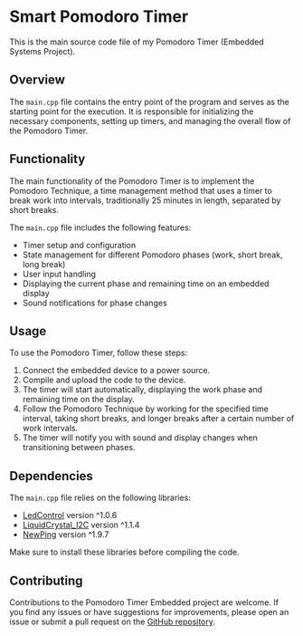 # Smart Pomodoro Timer

This is the main source code file of my Pomodoro Timer (Embedded Systems Project).

## Overview

The `main.cpp` file contains the entry point of the program and serves as the starting point for the execution. It is responsible for initializing the necessary components, setting up timers, and managing the overall flow of the Pomodoro Timer.

## Functionality

The main functionality of the Pomodoro Timer is to implement the Pomodoro Technique, a time management method that uses a timer to break work into intervals, traditionally 25 minutes in length, separated by short breaks.

The `main.cpp` file includes the following features:

- Timer setup and configuration
- State management for different Pomodoro phases (work, short break, long break)
- User input handling
- Displaying the current phase and remaining time on an embedded display
- Sound notifications for phase changes

## Usage

To use the Pomodoro Timer, follow these steps:

1. Connect the embedded device to a power source.
2. Compile and upload the code to the device.
3. The timer will start automatically, displaying the work phase and remaining time on the display.
4. Follow the Pomodoro Technique by working for the specified time interval, taking short breaks, and longer breaks after a certain number of work intervals.
5. The timer will notify you with sound and display changes when transitioning between phases.

## Dependencies

The `main.cpp` file relies on the following libraries:

- [LedControl](https://github.com/wayoda/LedControl) version ^1.0.6
- [LiquidCrystal_I2C](https://github.com/marcoschwartz/LiquidCrystal_I2C) version ^1.1.4
- [NewPing](https://github.com/teckel12/NewPing) version ^1.9.7

Make sure to install these libraries before compiling the code.

## Contributing

Contributions to the Pomodoro Timer Embedded project are welcome. If you find any issues or have suggestions for improvements, please open an issue or submit a pull request on the [GitHub repository](https://github.com/ProgrammerJM/pomodoro-timer-embedded).
